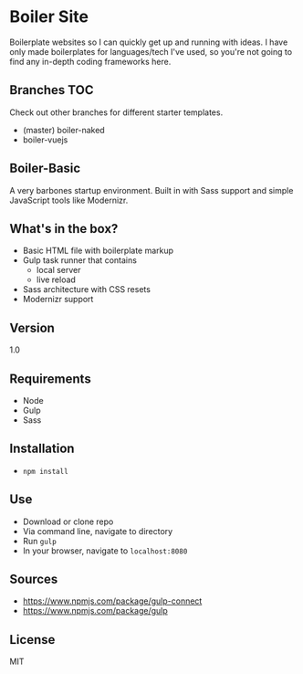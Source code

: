 Boiler Site
===========
Boilerplate websites so I can quickly get up and running with ideas. I have only made boilerplates for languages/tech I've used, so you're not going to find any in-depth coding frameworks here.

Branches TOC
---
Check out other branches for different starter templates.
- (master) boiler-naked
- boiler-vuejs

Boiler-Basic
---
A very barbones startup environment. Built in with Sass support and simple JavaScript tools like Modernizr.

What's in the box?
----

  - Basic HTML file with boilerplate markup
  - Gulp task runner that contains
    - local server
    - live reload
  - Sass architecture with CSS resets
  - Modernizr support

Version
---
1.0

Requirements
---
- Node
- Gulp
- Sass

Installation
---
- `npm install`

Use
---
- Download or clone repo
- Via command line, navigate to directory
- Run `gulp`
- In your browser, navigate to `localhost:8080`

Sources
---
- https://www.npmjs.com/package/gulp-connect
- https://www.npmjs.com/package/gulp

License
---
MIT